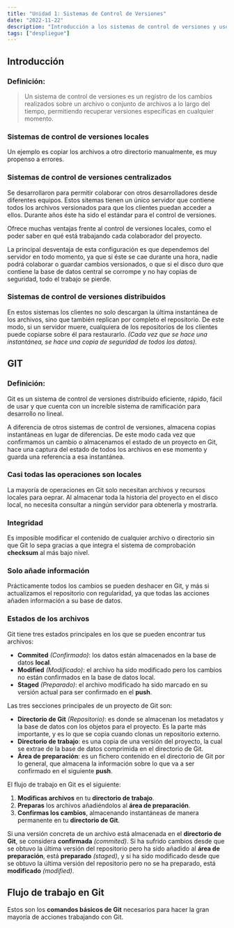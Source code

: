 ```yaml
---
title: "Unidad 1: Sistemas de Control de Versiones"
date: "2022-11-22"
description: "Introducción a los sistemas de control de versiones y uso de Git."
tags: ["despliegue"]
---
```


## Introducción

### Definición:

> Un sistema de control de versiones es un registro de los cambios realizados sobre un archivo o conjunto de archivos a lo largo del tiempo, permitiendo recuperar versiones específicas en cualquier momento.

### Sistemas de control de versiones locales

Un ejemplo es copiar los archivos a otro directorio manualmente, es muy propenso a errores.

### Sistemas de control de versiones centralizados

Se desarrollaron para permitir colaborar con otros desarrolladores desde diferentes equipos. Estos sitemas tienen un único servidor que contiene todos los archivos versionados para que los clientes puedan acceder a ellos. Durante años éste ha sido el estándar para el control de versiones.

Ofrece muchas ventajas frente al control de versiones locales, como el poder saber en qué está trabajando cada colaborador del proyecto.

La principal desventaja de esta configuración es que dependemos del servidor en todo momento, ya que si éste se cae durante una hora, nadie podrá colaborar o guardar cambios versionados, o que si el disco duro que contiene la base de datos central se corrompe y no hay copias de seguridad, todo el trabajo se pierde.

### Sistemas de control de versiones distribuidos

En estos sistemas los clientes no solo descargan la última instantánea de los archivos, sino que también replican por completo el repositorio. De este modo, si un servidor muere, cualquiera de los repositorios de los clientes puede copiarse sobre él para restaurarlo. *(Cada vez que se hace una instantánea, se hace una copia de seguridad de todos los datos).*

## GIT

### Definición:

Git es un sistema de control de versiones distribuído eficiente, rápido, fácil de usar y que cuenta con un increíble sistema de ramificación para desarrollo no lineal.

A diferencia de otros sistemas de control de versiones, almacena copias instantáneas en lugar de diferencias. De este modo cada vez que confirmamos un cambio o almacenamos el estado de un proyecto en Git, hace una captura del estado de todos los archivos en ese momento y guarda una referencia a esa instantánea.

### Casi todas las operaciones son locales

La mayoría de operaciones en Git solo necesitan archivos y recursos locales para oeprar. Al almacenar toda la historia del proyecto en el disco local, no necesita consultar a ningún servidor para obtenerla y mostrarla.

### Integridad

Es imposible modificar el contenido de cualquier archivo o directorio sin que Git lo sepa gracias a que integra el sistema de comprobación **checksum** al más bajo nivel.

### Solo añade información

Prácticamente todos los cambios se pueden deshacer en Git, y más si actualizamos el repositorio con regularidad, ya que todas las acciones añaden información a su base de datos.

### Estados de los archivos

Git tiene tres estados principales en los que se pueden encontrar tus archivos:

- **Commited** _(Confirmado)_: los datos están almacenados en la base de datos **local**.
- **Modified** _(Modificado)_: el archivo ha sido modificado pero los cambios no están confirmados  en la base de datos local.
- **Staged** _(Preparado)_: el archivo modificado ha sido marcado en su versión actual para ser confirmado en el **push**.

Las tres secciones principales de un proyecto de Git son:

- **Directorio de Git** _(Repositorio)_: es donde se almacenan los metadatos y la base de datos con los objetos para el proyecto. Es la parte más importante, y es lo que se copia cuando clonas un repositorio externo.
- **Directorio de trabajo**: es una copia de una versión del proyecto, la cual se extrae de la base de datos comprimida en el directorio de Git.
- **Área de preparación**: es un fichero contenido en el directorio de Git por lo general, que almacena la información sobre lo que va a ser confirmado en el siguiente **push**.

El flujo de trabajo en Git es el siguiente:

1. **Modificas archivos** en tu **directorio de trabajo**.
2. **Preparas** los archivos añadiéndolos al **área de preparación**.
3. **Confirmas los cambios**, almacenando instantáneas de manera permanente en tu **directorio de Git**.

Si una versión concreta de un archivo está almacenada en el **directorio de Git**, se considera **confirmada** _(commited)_. Si ha sufrido cambios desde que se obtuvo la última versión del repositorio pero ha sido añadido al **área de preparación**, está **preparado** _(staged)_, y si ha sido modificado desde que se obtuvo la última versión del repositorio pero no se ha preparado, está **modificado** _(modified)_.

## Flujo de trabajo en Git

Estos son los **comandos básicos de Git** necesarios para hacer la gran mayoría de acciones trabajando con Git.